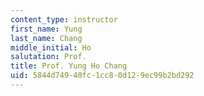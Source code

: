 ```yaml
---
content_type: instructor
first_name: Yung
last_name: Chang
middle_initial: Ho
salutation: Prof.
title: Prof. Yung Ho Chang
uid: 5844d749-40fc-1cc8-0d12-9ec99b2bd292
---
```

